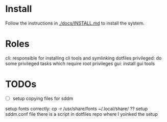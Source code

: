 # Install

Follow the instructions in [./docs/INSTALL.md](./docs/INSTALL.md) to install the system.


# Roles

cli: responsible for installing cli tools and symlinking dotfiles
privileged: do some privileged tasks which require root privileges
gui: install gui tools


# TODOs

- [ ] setup copying files for sddm

setup fonts correctly:
cp -r /usr/share/fonts ~/.local/share/  ??
setup sddm.conf file
there is a script in dotfiles repo where I yoinked the setup
